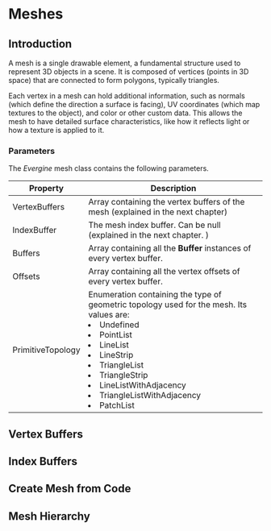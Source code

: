 # Meshes

## Introduction

A mesh is a single drawable element, a fundamental structure used to represent 3D objects in a scene. It is composed of vertices (points in 3D space) that are connected to form polygons, typically triangles.

Each vertex in a mesh can hold additional information, such as normals (which define the direction a surface is facing), UV coordinates (which map textures to the object), and color or other custom data. This allows the mesh to have detailed surface characteristics, like how it reflects light or how a texture is applied to it. 

### Parameters
The *Evergine* mesh class contains the following parameters.

| Property | Description |
|----------|-------------|
| VertexBuffers | Array containing  the vertex buffers of the mesh (explained in the next chapter) |
| IndexBuffer | The mesh index buffer. Can be null (explained in the next chapter. )|
| Buffers | Array containing all the **Buffer** instances of every vertex buffer. |
| Offsets | Array containing all the vertex offsets of every vertex buffer. |
| PrimitiveTopology | Enumeration containing the type of geometric topology used for the  mesh.  Its values are: <li>Undefined</li><li>PointList</li><li>LineList</li><li>LineStrip</li><li>TriangleList</li><li>TriangleStrip</li><li>LineListWithAdjacency</li><li>TriangleListWithAdjacency</li><li>PatchList</li> |

## Vertex Buffers

## Index Buffers

## Create Mesh from Code

## Mesh Hierarchy